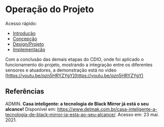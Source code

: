 # Operação do Projeto

Acesso rápido:
  - [Introdução](../README.md)
  - [Concepção](./concepcao.md)
  - [Design/Projeto](./design.md)
  - [Implementação](./implementacao.md)

Com a conclusão das demais etapas do CDIO, onde foi aplicado o funcionamento do projeto, mostrando a integração entre os diferentes sensores e atuadores, a demonstração está no video [https://youtu.be/qzn5HRYZYgY](https://youtu.be/qzn5HRYZYgY)



## Referências


ADMIN. **Casa inteligente: a tecnologia de Black Mirror já está o seu alcance!** Disponível em: <https://www.delmak.com.br/casa-inteligente-a-tecnologia-de-black-mirror-ja-esta-ao-seu-alcance/>. Acesso em: 23 mai. 2021.
